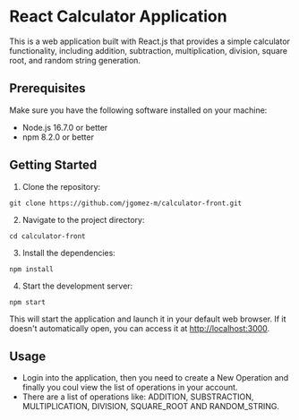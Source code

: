 # React Calculator Application

This is a web application built with React.js that provides a simple calculator functionality, including addition, subtraction, multiplication, division, square root, and random string generation.

## Prerequisites

Make sure you have the following software installed on your machine:

- Node.js 16.7.0 or better
- npm 8.2.0 or better

## Getting Started

1. Clone the repository:

```shell
git clone https://github.com/jgomez-m/calculator-front.git
```

2. Navigate to the project directory:
   
```shell
cd calculator-front
 ```

3. Install the dependencies:
   
```shell
npm install
```

4. Start the development server:

```shell
npm start
```

This will start the application and launch it in your default web browser. If it doesn't automatically open, you can access it at [http://localhost:3000](http://localhost:3000).

## Usage

- Login into the application, then you need to create a New Operation and finally you coul view the list of operations in your account. 
- There are a list of operations like: ADDITION, SUBSTRACTION, MULTIPLICATION, DIVISION, SQUARE_ROOT AND RANDOM_STRING.
